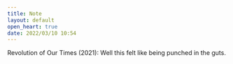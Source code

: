 ```yaml
---
title: Note
layout: default
open_heart: true
date: 2022/03/10 10:54
---
```


Revolution of Our Times (2021): Well this felt like being punched in the guts.
